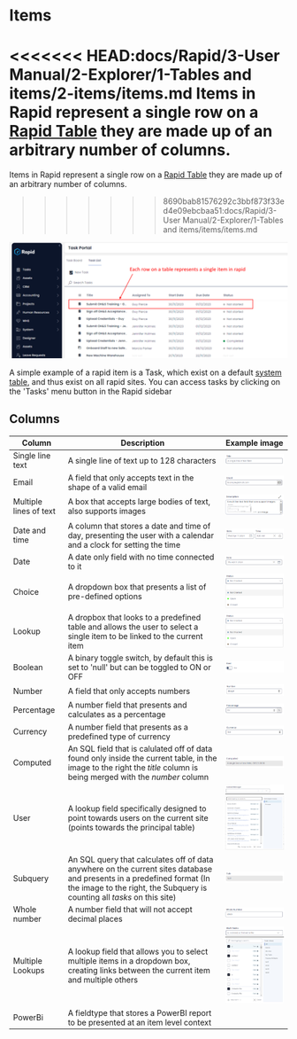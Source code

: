# Items

<<<<<<< HEAD:docs/Rapid/3-User Manual/2-Explorer/1-Tables and items/2-items/items.md
Items in Rapid represent a single row on a [Rapid Table](../1-Tables/1-viewing-data-using-tables.md) they are made up of an arbitrary number of columns. 
=======
Items in Rapid represent a single row on a [Rapid Table](../data-tables/1-data-tables.md) they are made up of an arbitrary number of columns. 
>>>>>>> 8690bab81576292c3bbf873f33ed4e09ebcbaa51:docs/Rapid/3-User Manual/2-Explorer/1-Tables and items/items/items.md


![A single item highlighted on a Rapid table](<a single item highlighted on a table.png>)

A simple example of a rapid item is a Task, which exist on a default [system table](../1-Tables/1-viewing-data-using-tables.md), and thus exist on all rapid sites. You can access tasks by clicking on the 'Tasks' menu button in the Rapid sidebar


## Columns

|Column                 |   Description                                                                                                                     |   Example image      
|---                    |---                                                                                                                                |---             
|Single line text       |A single line of text up to 128 characters                                                                                         |![alt text](<Single line text.png>)
|Email                  |A field that only accepts text in the shape of a valid email                                                                       |![alt text](Email.png)
|Multiple lines of text |A box that accepts large bodies of text, also supports images                                                                      |![alt text](<Multi line text.png>)
|Date and time          |A column that stores a date and time of day, presenting the user with a calendar and a clock for setting the time                  |![alt text](<Date and time.png>)
|Date                   |A date only field with no time connected to it                                                                                     |![alt text](Date.png)
|Choice                 |A dropdown box that presents a list of pre-defined options                                                                         |![alt text](Choice.png)
|Lookup                 |A dropbox that looks to a predefined table and allows the user to select a single item to be linked to the current item            |![alt text](Lookup.png)
|Boolean                |A binary toggle switch, by default this is set to 'null' but can be toggled to ON or OFF                                            |![alt text](Bool.png)
|Number                 |A field that only accepts numbers                                                                                                  |![alt text](Number.png)
|Percentage             |A number field that presents and calculates as a percentage                                                                        |![alt text](Percentage.png)
|Currency               |A number field that presents as a predefined type of currency                                                                      |![alt text](Currency.png)
|Computed               |An SQL field that is calulated off of data found only inside the current table, in the image to the right the *title* column is being merged with the  *number*  column      |![alt text](computed.png)
|User                   |A lookup field specifically designed to point towards users on the current site (points towards the principal table)               |![alt text](User.png)
|Subquery               |An SQL query that calculates off of data anywhere on the current sites database and presents in a predefined format (In the image to the right, the Subquery is counting all *tasks* on this site)                                                                                                                          |![alt text](Subquery.png)
|Whole number           |A number field that will not accept decimal places                                                                                 |![alt text](<Whole number.png>)
|Multiple Lookups       |A lookup field that allows you to select multiple items in a dropdown box, creating links between the current item and multiple others|![alt text](<Multi lookup.png>)
|PowerBi                |A fieldtype that stores a PowerBI report to be presented at an item level context                                                  |
